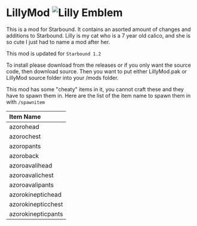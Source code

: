 # LillyMod ![Lilly Emblem](https://gitlab.com/thakyZ/LillyMod/raw/master/images/LillyModLogo.png)
This is a mod for Starbound. It contains an asorted amount of changes and additions to Starbound.
Lilly is my cat who is a 7 year old calico, and she is so cute I just had to name a mod after her.

This mod is updated for ```Starbound 1.2```

To install please download from the releases or if you only want the source code, then download source. Then you want to put either LillyMod.pak or LillyMod source folder into your /mods folder.

This mod has some "cheaty" items in it, you cannot craft these and they have to spawn them in.
Here are the list of the item name to spawn them in with ```/spawnitem```

| Item Name          |
|:------------------ |
| azorohead          |
| azorochest         |
| azoropants         |
| azoroback          |
| azoroavalihead     |
| azoroavalichest    |
| azoroavalipants    |
| azorokineptichead  |
| azorokinepticchest |
| azorokinepticpants |

